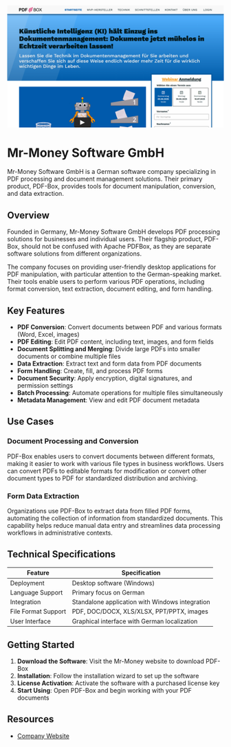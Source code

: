 ![Mr-Money Software GmbH](assets\mr-money-software-gmbh.png)

# Mr-Money Software GmbH

Mr-Money Software GmbH is a German software company specializing in PDF processing and document management solutions. Their primary product, PDF-Box, provides tools for document manipulation, conversion, and data extraction.

## Overview

Founded in Germany, Mr-Money Software GmbH develops PDF processing solutions for businesses and individual users. Their flagship product, PDF-Box, should not be confused with Apache PDFBox, as they are separate software solutions from different organizations.

The company focuses on providing user-friendly desktop applications for PDF manipulation, with particular attention to the German-speaking market. Their tools enable users to perform various PDF operations, including format conversion, text extraction, document editing, and form handling.

## Key Features

- **PDF Conversion**: Convert documents between PDF and various formats (Word, Excel, images)
- **PDF Editing**: Edit PDF content, including text, images, and form fields
- **Document Splitting and Merging**: Divide large PDFs into smaller documents or combine multiple files
- **Data Extraction**: Extract text and form data from PDF documents
- **Form Handling**: Create, fill, and process PDF forms
- **Document Security**: Apply encryption, digital signatures, and permission settings
- **Batch Processing**: Automate operations for multiple files simultaneously
- **Metadata Management**: View and edit PDF document metadata

## Use Cases

### Document Processing and Conversion

PDF-Box enables users to convert documents between different formats, making it easier to work with various file types in business workflows. Users can convert PDFs to editable formats for modification or convert other document types to PDF for standardized distribution and archiving.

### Form Data Extraction

Organizations use PDF-Box to extract data from filled PDF forms, automating the collection of information from standardized documents. This capability helps reduce manual data entry and streamlines data processing workflows in administrative contexts.

## Technical Specifications

| Feature | Specification |
|---------|---------------|
| Deployment | Desktop software (Windows) |
| Language Support | Primary focus on German |
| Integration | Standalone application with Windows integration |
| File Format Support | PDF, DOC/DOCX, XLS/XLSX, PPT/PPTX, images |
| User Interface | Graphical interface with German localization |

## Getting Started

1. **Download the Software**: Visit the Mr-Money website to download PDF-Box
2. **Installation**: Follow the installation wizard to set up the software
3. **License Activation**: Activate the software with a purchased license key
4. **Start Using**: Open PDF-Box and begin working with your PDF documents

## Resources

- [Company Website](https://www.pdf-box.de/)
